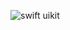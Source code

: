 ![swift uikit](https://github.com/Meizzosama/PhotoMania/assets/100303780/c83bcbad-1837-4bab-ba99-7b3b6cd1191e)
